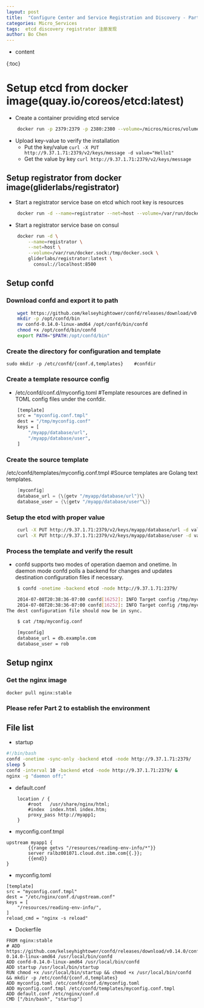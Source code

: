 ```yaml
---
layout: post
title:  "Configure Center and Service Registration and Discovery - Part 1"
categories: Micro_Services
tags:  etcd discovery registrator 注册发现
author: Bo Chen
---
```

* content

{:toc}

# Setup etcd from docker image(quay.io/coreos/etcd:latest)

* Create a container providing etcd service

```bash
    docker run -p 2379:2379 -p 2380:2380 --volume=/micros/micros/volume/etcd/node1:/etcd-data --name     etcd quay.io/coreos/etcd:latest /usr/local/bin/etcd --data-dir=/etcd-data --name node1     --initial-advertise-peer-urls http://9.37.1.71:2380 --listen-peer-urls http://0.0.0.0:2380     --advertise-client-urls http://9.37.1.71:2379 --listen-client-urls http://0.0.0.0:2379     --initial-cluster node1=http://9.37.1.71:2380
```

* Upload key-value to verify the installation
  * Put the key/value
    `curl -X PUT http://9.37.1.71:2379/v2/keys/message -d value="Hello1"`
  * Get the value by key
    `curl http://9.37.1.71:2379/v2/keys/message`

## Setup registrator from docker image(gliderlabs/registrator)

* Start a registrator service base on etcd which root key is resources

```bash
    docker run -d --name=registrator --net=host --volume=/var/run/docker.sock:/tmp/docker.sock     gliderlabs/registrator:latest etcd://9.37.1.71:2379/resources
```

* Start a registrator service base on consul

```bash
    docker run -d \
        --name=registrator \
        --net=host \
        --volume=/var/run/docker.sock:/tmp/docker.sock \
        gliderlabs/registrator:latest \
          consul://localhost:8500
```

## Setup confd

### Download confd and export it to path

```bash
    wget https://github.com/kelseyhightower/confd/releases/download/v0.14.0/confd-0.14.0-linux-amd64
    mkdir -p /opt/confd/bin
    mv confd-0.14.0-linux-amd64 /opt/confd/bin/confd
    chmod +x /opt/confd/bin/confd
    export PATH="$PATH:/opt/confd/bin"
```

### Create the directory for configuration and template

`sudo mkdir -p /etc/confd/{conf.d,templates}    #confdir`

### Create a template resource config

* /etc/confd/conf.d/myconfig.toml    #Template resources are defined in TOML config files under the confdir.

```bash
    [template]
    src = "myconfig.conf.tmpl"
    dest = "/tmp/myconfig.conf"
    keys = [
        "/myapp/database/url",
        "/myapp/database/user",
    ]
```

### Create the source template

/etc/confd/templates/myconfig.conf.tmpl    #Source templates are Golang text templates.

```go
    [myconfig]
    database_url = {\{getv "/myapp/database/url"}\}
    database_user = {\{getv "/myapp/database/user"\}}
```

### Setup the etcd with proper value

```bash
    curl -X PUT http://9.37.1.71:2379/v2/keys/myapp/database/url -d value="db.example.com"
    curl -X PUT http://9.37.1.71:2379/v2/keys/myapp/database/user -d value="rob"
```

### Process the template and verify the result

* confd supports two modes of operation daemon and onetime. In daemon mode confd polls a backend for changes and updates destination configuration files if necessary.

```bash
    $ confd -onetime -backend etcd -node http://9.37.1.71:2379/

    2014-07-08T20:38:36-07:00 confd[16252]: INFO Target config /tmp/myconfig.conf out of sync
    2014-07-08T20:38:36-07:00 confd[16252]: INFO Target config /tmp/myconfig.conf has been updated
The dest configuration file should now be in sync.

    $ cat /tmp/myconfig.conf

    [myconfig]
    database_url = db.example.com
    database_user = rob
```

## Setup nginx

### Get the nginx image

`docker pull nginx:stable`

### Please refer Part 2 to establish the environment

## File list

* startup

```bash
#!/bin/bash
confd -onetime -sync-only -backend etcd -node http://9.37.1.71:2379/
sleep 5
confd -interval 10 -backend etcd -node http://9.37.1.71:2379/ &
nginx -g "daemon off;"
```

* default.conf

```config
    location / {
        #root   /usr/share/nginx/html;
        #index  index.html index.htm;
        proxy_pass http://myapp1;
    }
```

* myconfig.conf.tmpl

```config
upstream myapp1 {
        {{range getvs "/resources/reading-env-info/*"}}
        server ralbz001071.cloud.dst.ibm.com{{.}};
        {{end}}
}
```

* myconfig.toml

```config
[template]
src = "myconfig.conf.tmpl"
dest = "/etc/nginx/conf.d/upstream.conf"
keys = [
    "/resources/reading-env-info/",
]
reload_cmd = "nginx -s reload"
```

* Dockerfile

```docker
FROM nginx:stable
# ADD https://github.com/kelseyhightower/confd/releases/download/v0.14.0/confd-0.14.0-linux-amd64 /usr/local/bin/confd
ADD confd-0.14.0-linux-amd64 /usr/local/bin/confd
ADD startup /usr/local/bin/startup
RUN chmod +x /usr/local/bin/startup && chmod +x /usr/local/bin/confd && mkdir -p /etc/confd/{conf.d,templates}
ADD myconfig.toml /etc/confd/conf.d/myconfig.toml
ADD myconfig.conf.tmpl /etc/confd/templates/myconfig.conf.tmpl
ADD default.conf /etc/nginx/conf.d
CMD ["/bin/bash", "startup"]
```
